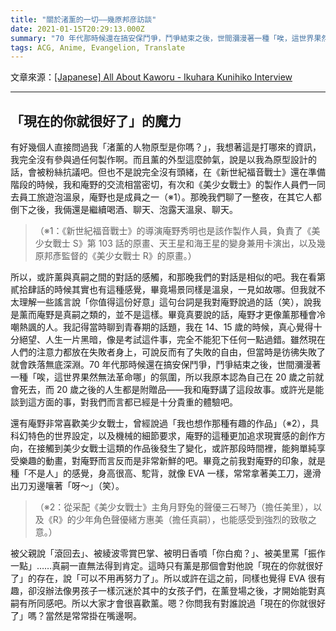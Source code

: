 ```yaml
---
title: "關於渚薰的一切——幾原邦彦訪談"
date: 2021-01-15T20:29:13.000Z
summary: "70 年代那時候還在搞安保鬥爭，鬥爭結束之後，世間瀰漫著一種「唉，這世界果然無法革命哪」的氛圍，所以我原本認為自己在 20 歲之前就會死去，而 20 歲之後的人生都是附贈品——我和庵野講了這段故事。"
tags: ACG, Anime, Evangelion, Translate
---
```


文章來源：[\[Japanese\] All About Kaworu - Ikuhara Kunihiko Interview](https://evaresources.wordpress.com/staff/ikuhara-kunihiko/japanese-ikuhara-kunihiko/)

---

## 「現在的你就很好了」的魔力

有好幾個人直接問過我「渚薰的人物原型是你嗎？」，我想著這是打哪來的資訊，我完全沒有參與過任何製作啊。而且薰的外型這麼帥氣，說是以我為原型設計的話，會被粉絲抗議吧。但也不是說完全沒有頭緒，在《新世紀福音戰士》還在準備階段的時候，我和庵野的交流相當密切，有次和《美少女戰士》的製作人員們一同去員工旅遊泡溫泉，庵野也是成員之一（※1）。那晚我們聊了一整夜，在其它人都倒下之後，我倆還是繼續喝酒、聊天、泡露天溫泉、聊天。

> （※1：《新世紀福音戰士》的導演庵野秀明也是該作製作人員，負責了《美少女戰士 S》第 103 話的原畫、天王星和海王星的變身兼用卡演出，以及幾原邦彥監督的《美少女戰士 R》的原畫。）

所以，或許薰與真嗣之間的對話的感觸，和那晚我們的對話是相似的吧。我在看第貳拾肆話的時候其實也有這種感覺，畢竟場景同樣是溫泉，一見如故哪。但我就不太理解一些謠言說「你值得這份好意」這句台詞是我對庵野說過的話（笑），說我是薰而庵野是真嗣之類的，並不是這樣。畢竟真要說的話，庵野才更像薰那種會冷嘲熱諷的人。我記得當時聊到青春期的話題，我在 14、15 歲的時候，真心覺得十分絕望、人生一片黑暗，像是考試這件事，完全不能犯下任何一點過錯。雖然現在人們的注意力都放在失敗者身上，可說反而有了失敗的自由，但當時是彷彿失敗了就會跌落無底深淵。70 年代那時候還在搞安保鬥爭，鬥爭結束之後，世間瀰漫著一種「唉，這世界果然無法革命哪」的氛圍，所以我原本認為自己在 20 歲之前就會死去，而 20 歲之後的人生都是附贈品——我和庵野講了這段故事。或許光是能談到這方面的事，對我們而言都已經是十分貴重的體驗吧。

還有庵野非常喜歡美少女戰士，曾經說過「我也想作那種有趣的作品」（※2），具科幻特色的世界設定，以及機械的細節要求，庵野的這種更加追求現實感的創作方向，在接觸到美少女戰士這類的作品後發生了變化，或許那段時間裡，能夠單純享受樂趣的動畫，對庵野而言反而是非常新鮮的吧。畢竟之前我對庵野的印象，就是種「不是人」的感覺，身高很高、駝背，就像 EVA 一樣，常常拿著美工刀，邊滑出刀刃邊嚷著「呀～」（笑）。

> （※2：從采配《美少女戰士》主角月野兔的聲優三石琴乃（擔任美里），以及《R》的少年角色聲優緒方惠美（擔任真嗣），也能感受到強烈的致敬之意。）

被父親說「滾回去」、被綾波零賞巴掌、被明日香噴「你白痴？」、被美里罵「振作一點」……真嗣一直無法得到肯定。這時只有薰是那個會對他說「現在的你就很好了」的存在，說「可以不用再努力了」。所以或許在這之前，同樣也覺得 EVA 很有趣，卻沒辦法像男孩子一樣沉迷於其中的女孩子們，在薰登場之後，才開始能對真嗣有所同感吧。所以大家才會很喜歡薰。嗯？你問我有對誰說過「現在的你就很好了」嗎？當然是常常掛在嘴邊啊。
